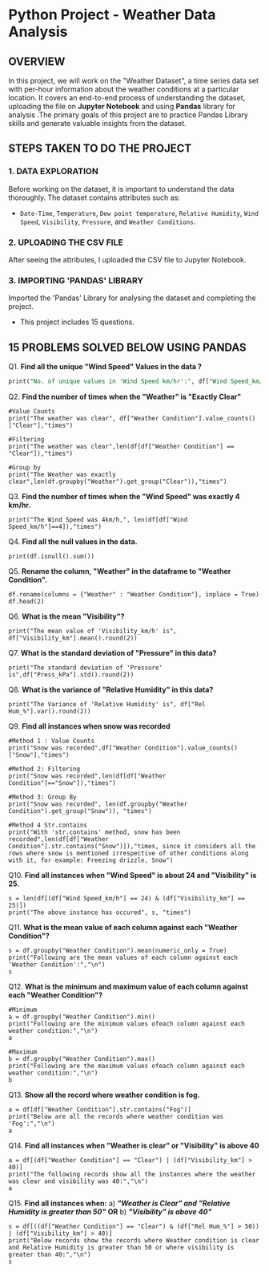 # Python Project - Weather Data Analysis

## OVERVIEW
In this project, we will work on the "Weather Dataset", a time series data set with per-hour information about the weather conditions at a particular location. It covers an end-to-end process of understanding the dataset, uploading the file on **Jupyter Notebook** and using **Pandas** library for analysis .The primary goals of this project are to practice Pandas Library skills and generate valuable insights from the dataset.

## STEPS TAKEN TO DO THE PROJECT

### 1. DATA EXPLORATION
Before working on the dataset, it is important to understand the data thoroughly. The dataset contains attributes such as:
- `Date-Time`, `Temperature`, `Dew point temperature`, `Relative Humidity`, `Wind Speed`, `Visibility`, `Pressure`, and `Weather Conditions`.

### 2. UPLOADING THE CSV FILE
After seeing the attributes, I uploaded the CSV file to Jupyter Notebook.

### 3. IMPORTING 'PANDAS' LIBRARY
Imported the 'Pandas' Library for analysing the dataset and completing the project.
- This project includes 15 questions.

## 15 PROBLEMS SOLVED BELOW USING PANDAS

Q1. **Find all the unique "Wind Speed" Values in the data ?**
```sql
print("No. of unique values in 'Wind Speed km/hr':", df["Wind Speed_km/h"].nunique())
```
Q2. **Find the number of times when the "Weather" is "Exactly Clear"**
```vim
#Value Counts
print("The weather was clear", df["Weather Condition"].value_counts()["Clear"],"times")

#Filtering
print("The weather was clear",len(df[df["Weather Condition"] == "Clear"]),"times")

#Group by
print("The Weather was exactly clear",len(df.groupby("Weather").get_group("Clear")),"times")
```
Q3. **Find the number of times when the "Wind Speed" was exactly 4 km/hr.**
```vim
print("The Wind Speed was 4km/h,", len(df[df["Wind Speed_km/h"]==4]),"times")
```
Q4. **Find all the null values in the data.**
```vim
print(df.isnull().sum())
```
Q5. **Rename the column, "Weather" in the dataframe to "Weather Condition".**
```vim
df.rename(columns = {"Weather" : "Weather Condition"}, inplace = True)
df.head(2)
```
Q6. **What is the mean "Visibility"?**
```vim
print("The mean value of 'Visibility_km/h' is", df["Visibility_km"].mean().round(2))
```
Q7. **What is the standard deviation of "Pressure" in this data?**
```vim
print("The standard deviation of 'Pressure' is",df["Press_kPa"].std().round(2))
```
Q8. **What is the variance of "Relative Humidity" in this data?**
```vim
print("The Variance of 'Relative Humidity' is", df["Rel Hum_%"].var().round(2))
```
Q9. **Find all instances when snow was recorded**
```vim
#Method 1 : Value Counts
print("Snow was recorded",df["Weather Condition"].value_counts()["Snow"],"times")

#Method 2: Filtering
print("Snow was recorded",len(df[df["Weather Condition"]=="Snow"]),"times")

#Method 3: Group By
print("Snow was recorded", len(df.groupby("Weather Condition").get_group("Snow")), "times")

#Method 4 Str.contains
print("With 'str.contains' method, snow has been recorded",len(df[df["Weather Condition"].str.contains("Snow")]),"times, since it considers all the rows where snow is mentioned irrespective of other conditions along with it, for example: Freezing drizzle, Snow")
```
Q10. **Find all instances when "Wind Speed" is about 24 and "Visibility" is 25.**
```vim
s = len(df[(df["Wind Speed_km/h"] == 24) & (df["Visibility_km"] == 25)])
print("The above instance has occured", s, "times")
```
Q11. **What is the mean value of each column against each "Weather Condition"?**
```vim
s = df.groupby("Weather Condition").mean(numeric_only = True)
print("Following are the mean values of each column against each 'Weather Condition':","\n")
s
```
Q12. **What is the minimum and maximum value of each column against each "Weather Condition"?**
```vim
#Minimum
a = df.groupby("Weather Condition").min()
print("Following are the minimum values ofeach column against each weather condition:","\n")
a

#Maximum
b = df.groupby("Weather Condition").max()
print("Following are the maximum values ofeach column against each weather condition:","\n")
b
```
Q13. **Show all the record where weather condition is fog.**
```vim
a = df[df["Weather Condition"].str.contains("Fog")]
print("Below are all the records where weather condition was 'Fog':","\n")
a
```
Q14. **Find all instances when "Weather is clear" or "Visibility" is above 40**
```vim
a = df[(df["Weather Condition"] == "Clear") | (df["Visibility_km"] > 40)]
print("The following records show all the instances where the weather was clear and visibility was 40:","\n")
a
```
Q15. **Find all instances when:**
a) ***"Weather is Clear" and "Relative Humidity is greater than 50"***
**OR**
b) ***"Visibility" is above 40"***
```vim
s = df[((df["Weather Condition"] == "Clear") & (df["Rel Hum_%"] > 50)) | (df["Visibility_km"] > 40)]
print("Below records show the records where Weather condition is clear and Relative Humidity is greater than 50 or where visibility is greater than 40:","\n")
s
```




